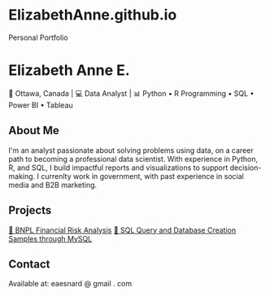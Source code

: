 # ElizabethAnne.github.io
Personal Portfolio
<!-- index.html -->
<!DOCTYPE html>
<html lang="en">

<body>
  <h1>Elizabeth Anne E.</h1>
  <p>📍 Ottawa, Canada | 💻 Data Analyst | 📊 Python • R Programming • SQL • Power BI • Tableau</p>

  <div class="section">
    <h2>About Me</h2>
    <p>I'm an analyst passionate about solving problems using data, on a career path to becoming a professional data scientist. With experience in Python, R, and SQL, I build impactful reports and visualizations to support decision-making. I currenlty work in government, with past experience in social media and B2B marketing.</p>
  </div>

  <div class="section projects">
    <h2>Projects</h2>
    <a href="https://github.com/elizabethanneTMU820/ElizabethAnne.github.io/blob/main/Projects/BNPL_Project.ipynb">📌 BNPL Financial Risk Analysis</a>
    <a href="https://github.com/elizabethanneTMU820/ElizabethAnne.github.io/tree/main/Projects/SQL">📌 SQL Query and Database Creation Samples through MySQL</a>
  </div>

  <div class="section">
    <h2>Contact</h2>
    <p>Available at: eaesnard @ gmail . com</p>
  </div>
</body>
</html>
